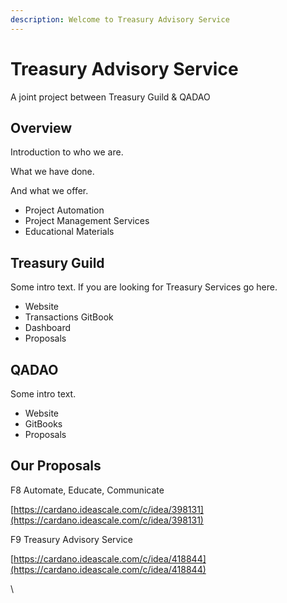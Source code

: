 ```yaml
---
description: Welcome to Treasury Advisory Service
---
```


# Treasury Advisory Service

A joint project between Treasury Guild & QADAO&#x20;

## Overview <a href="#docs-internal-guid-5ebc2ace-7fff-e600-c514-ec4c61c483bf" id="docs-internal-guid-5ebc2ace-7fff-e600-c514-ec4c61c483bf"></a>

Introduction to who we are.&#x20;

What we have done.&#x20;

And what we offer.

* Project Automation
* Project Management Services
* Educational Materials



## Treasury Guild

Some intro text. If you are looking for Treasury Services go here.

* Website
* Transactions GitBook
* Dashboard
* Proposals

## QADAO

Some intro text.&#x20;

* Website
* GitBooks
* Proposals

## Our Proposals

F8 Automate, Educate, Communicate

[https://cardano.ideascale.com/c/idea/398131](https://cardano.ideascale.com/c/idea/398131)

F9 Treasury Advisory Service

[https://cardano.ideascale.com/c/idea/418844](https://cardano.ideascale.com/c/idea/418844)

\
